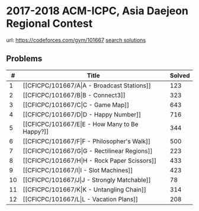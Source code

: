 # 2017-2018 ACM-ICPC, Asia Daejeon Regional Contest

url: https://codeforces.com/gym/101667
[search solutions](https://www.google.com/search?q=Solution+OR+題解+2017-2018+ACM-ICPC,+Asia+Daejeon+Regional+Contest)

## Problems

| # | Title | Solved |
| --- | --- | --- |
|1|[[CFICPC/101667/A\|A - Broadcast Stations]]|123|
|2|[[CFICPC/101667/B\|B - Connect3]]|323|
|3|[[CFICPC/101667/C\|C - Game Map]]|643|
|4|[[CFICPC/101667/D\|D - Happy Number]]|716|
|5|[[CFICPC/101667/E\|E - How Many to Be Happy?]]|344|
|6|[[CFICPC/101667/F\|F - Philosopher's Walk]]|500|
|7|[[CFICPC/101667/G\|G - Rectilinear Regions]]|223|
|8|[[CFICPC/101667/H\|H - Rock Paper Scissors]]|433|
|9|[[CFICPC/101667/I\|I - Slot Machines]]|423|
|10|[[CFICPC/101667/J\|J - Strongly Matchable]]|78|
|11|[[CFICPC/101667/K\|K - Untangling Chain]]|314|
|12|[[CFICPC/101667/L\|L - Vacation Plans]]|208|
